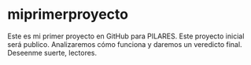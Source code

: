 # miprimerproyecto
Este es mi primer proyecto en GitHub para PILARES.
Este proyecto inicial será publico. 
Analizaremos cómo funciona y daremos un veredicto final. 
Deseenme suerte, lectores. 
